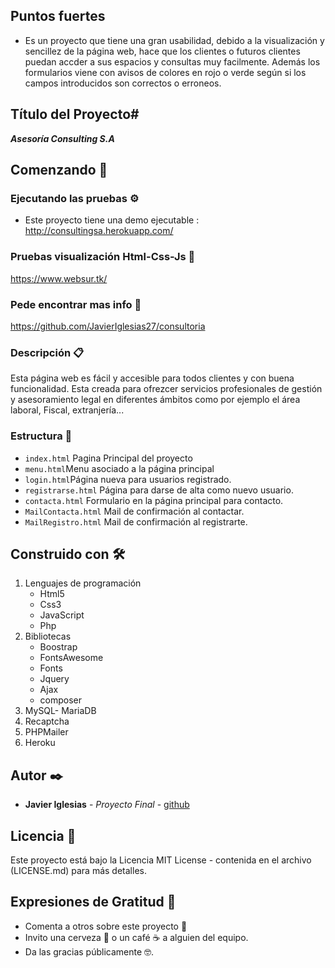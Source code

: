 
## Puntos fuertes

- Es un proyecto que tiene una gran usabilidad, debido a la visualización y sencillez de la página web, hace que los clientes o futuros clientes puedan accder a sus espacios y consultas muy facilmente. Además los formularios viene con avisos de colores en rojo o verde según si los campos introducidos son correctos o erroneos.

## Título del Proyecto#

_**Asesoría Consulting S.A**_

## Comenzando 🚀

### Ejecutando las pruebas ⚙️

-  Este proyecto tiene una demo ejecutable : http://consultingsa.herokuapp.com/

###  Pruebas visualización Html-Css-Js 🔩

 https://www.websur.tk/

### Pede encontrar mas info 📖

 https://github.com/JavierIglesias27/consultoria


###  Descripción 📋

Esta página web es fácil y accesible para todos clientes y con buena funcionalidad.
Esta creada para ofrezcer servicios profesionales de gestión y asesoramiento legal en diferentes ámbitos como por ejemplo el área laboral, Fiscal, extranjería...


### Estructura 🔧

- `index.html` Pagina Principal del proyecto
- `menu.html`Menu asociado a la página principal
- `login.html`Página nueva para usuarios registrado.
- `registrarse.html` Página para darse de alta como nuevo usuario.
- `contacta.html` Formulario en la página principal para contacto.
- `MailContacta.html` Mail de confirmación al contactar.
- `MailRegistro.html`  Mail de confirmación al registrarte.


## Construido con 🛠️

1. Lenguajes de programación
   *  Html5
   * Css3
   * JavaScript   
   * Php
2. Bibliotecas
   *  Boostrap
   *  FontsAwesome
   *  Fonts
   *  Jquery
   *  Ajax
   *  composer
3. MySQL- MariaDB
4. Recaptcha
5. PHPMailer
6. Heroku


## Autor ✒️

* **Javier Iglesias** - *Proyecto Final* - [github](https://github.com/JavierIglesias27)


## Licencia 📄

Este proyecto está bajo la Licencia MIT License - contenida en el archivo (LICENSE.md) para  más detalles.

## Expresiones de Gratitud 🎁

* Comenta a otros sobre este proyecto 📢
* Invito una cerveza 🍺 o un café ☕ a alguien del equipo. 
* Da las gracias públicamente 🤓.
